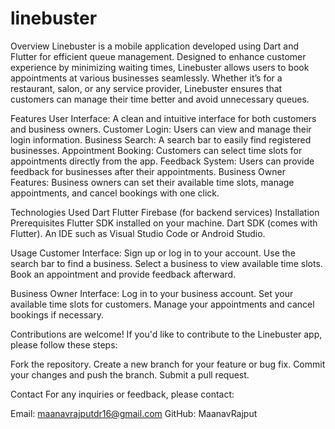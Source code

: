 # linebuster

Overview
Linebuster is a mobile application developed using Dart and Flutter for efficient queue management. Designed to enhance customer experience by minimizing waiting times, Linebuster allows users to book appointments at various businesses seamlessly. Whether it’s for a restaurant, salon, or any service provider, Linebuster ensures that customers can manage their time better and avoid unnecessary queues.

Features
User Interface: A clean and intuitive interface for both customers and business owners.
Customer Login: Users can view and manage their login information.
Business Search: A search bar to easily find registered businesses.
Appointment Booking: Customers can select time slots for appointments directly from the app.
Feedback System: Users can provide feedback for businesses after their appointments.
Business Owner Features: Business owners can set their available time slots, manage appointments, and cancel bookings with one click.

Technologies Used
Dart
Flutter
Firebase (for backend services)
Installation
Prerequisites
Flutter SDK installed on your machine.
Dart SDK (comes with Flutter).
An IDE such as Visual Studio Code or Android Studio.

Usage
Customer Interface:
Sign up or log in to your account.
Use the search bar to find a business.
Select a business to view available time slots.
Book an appointment and provide feedback afterward.

Business Owner Interface:
Log in to your business account.
Set your available time slots for customers.
Manage your appointments and cancel bookings if necessary.

Contributions are welcome! If you'd like to contribute to the Linebuster app, please follow these steps:

Fork the repository.
Create a new branch for your feature or bug fix.
Commit your changes and push the branch.
Submit a pull request.

Contact
For any inquiries or feedback, please contact:

Email: maanavrajputdr16@gmail.com
GitHub: MaanavRajput
